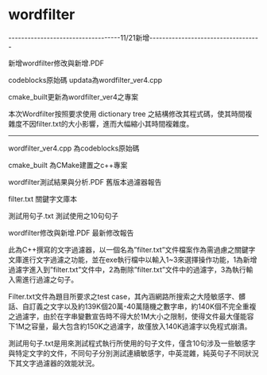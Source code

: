 # wordfilter

-----------------------------------11/21新增-----------------------------------

新增wordfilter修改與新增.PDF 

codeblocks原始碼 updata為wordfilter_ver4.cpp 

cmake_built更新為wordfilter_ver4之專案

本次Wordfilter按照要求使用 dictionary tree  之結構修改其程式碼，使其時間複雜度不因filter.txt的大小影響，進而大幅縮小其時間複雜度。

-------------------------------------------------------------------------------

wordfilter_ver4.cpp 為codeblocks原始碼

cmake_built 為CMake建置之c++專案

wordfilter測試結果與分析.PDF 舊版本過濾器報告

filter.txt 關鍵字文庫本

測試用句子.txt 測試使用之10句句子

wordfilter修改與新增.PDF 最新修改報告

此為C++撰寫的文字過濾器，以一個名為”filter.txt”文件檔案作為需過慮之關鍵字文庫進行文字過濾之功能，並在exe執行檔中以輸入1~3來選擇操作功能，1為新增過濾字進入到”filter.txt”文件中，2為刪除”filter.txt”文件中的過濾字，3為執行輸入需進行過濾之句子。

Filter.txt文件為題目所要求之test case，其內涵網路所搜索之大陸敏感字、髒話、自訂義之文字以及約139K個20萬-40萬隨機之數字串，約140K個不完全重複之過濾字，由於在字串變數宣告時不得大於1M大小之限制，使得文件最大僅能容下1M之容量，最大包含約150K之過濾字，故僅放入140K過濾字以免程式崩潰。

測試用句子.txt是用來測試程式執行所使用的句子文件，僅含10句涉及一些敏感字與特定文字的文件，不同句子分別測試連續敏感字，中英混雜，純英句子不同狀況下其文字過濾器的效能狀況。


